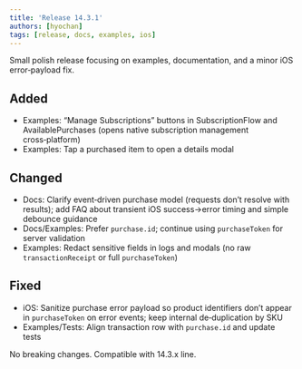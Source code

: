 ```yaml
---
title: 'Release 14.3.1'
authors: [hyochan]
tags: [release, docs, examples, ios]
---
```


Small polish release focusing on examples, documentation, and a minor iOS error‑payload fix.

## Added

- Examples: “Manage Subscriptions” buttons in SubscriptionFlow and AvailablePurchases (opens native subscription management cross‑platform)
- Examples: Tap a purchased item to open a details modal

## Changed

- Docs: Clarify event‑driven purchase model (requests don’t resolve with results); add FAQ about transient iOS success→error timing and simple debounce guidance
- Docs/Examples: Prefer `purchase.id`; continue using `purchaseToken` for server validation
- Examples: Redact sensitive fields in logs and modals (no raw `transactionReceipt` or full `purchaseToken`)

## Fixed

- iOS: Sanitize purchase error payload so product identifiers don’t appear in `purchaseToken` on error events; keep internal de‑duplication by SKU
- Examples/Tests: Align transaction row with `purchase.id` and update tests

No breaking changes. Compatible with 14.3.x line.
